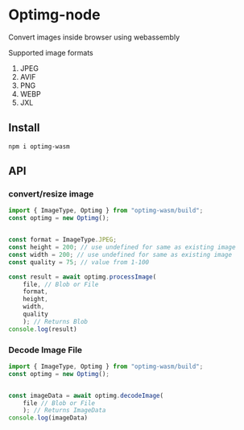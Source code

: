 # Optimg-node

Convert images inside browser using webassembly

Supported image formats
1. JPEG
2. AVIF
3. PNG
4. WEBP
5. JXL

## Install

`npm i optimg-wasm`

## API

### convert/resize image
``` ts
import { ImageType, Optimg } from "optimg-wasm/build";
const optimg = new Optimg();


const format = ImageType.JPEG;
const height = 200; // use undefined for same as existing image
const width = 200; // use undefined for same as existing image
const quality = 75; // value from 1-100

const result = await optimg.processImage(
    file, // Blob or File
    format,
    height,
    width,
    quality
    ); // Returns Blob
console.log(result)
```

### Decode Image File

``` ts
import { ImageType, Optimg } from "optimg-wasm/build";
const optimg = new Optimg();


const imageData = await optimg.decodeImage(
    file // Blob or File
    ); // Returns ImageData
console.log(imageData)
```
